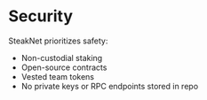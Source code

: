 # Security

SteakNet prioritizes safety:
- Non-custodial staking
- Open-source contracts
- Vested team tokens
- No private keys or RPC endpoints stored in repo
